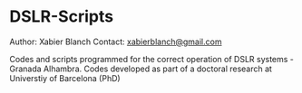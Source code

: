 # DSLR-Scripts
Author: Xabier Blanch
Contact: xabierblanch@gmail.com

Codes and scripts programmed for the correct operation of DSLR systems - Granada Alhambra.
Codes developed as part of a doctoral research at Universtiy of Barcelona (PhD)

